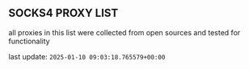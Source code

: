 ## SOCKS4 PROXY LIST

all proxies in this list were collected from open sources and tested for functionality

last update: `2025-01-10 09:03:18.765579+00:00`